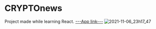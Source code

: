 # CRYPTOnews 

Project made while learning React.
[---App link---](https://szymonmrzyglod.github.io/cryptocurrency-react/)
![2021-11-06_23h17_47](https://user-images.githubusercontent.com/62983152/140625326-abbe398e-c894-4ebe-97a0-ad8654fbd5f8.png)
